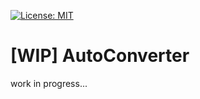 [![License: MIT](https://img.shields.io/badge/License-MIT-yellow.svg)](https://opensource.org/licenses/MIT)
# [WIP] AutoConverter

work in progress...